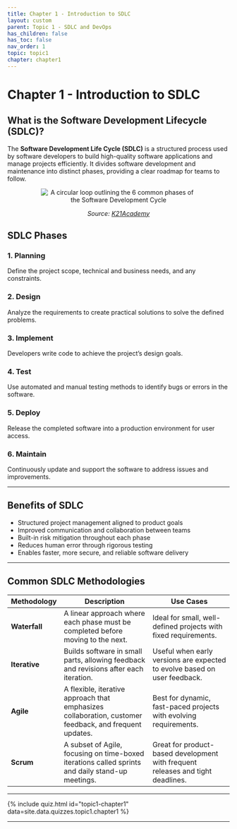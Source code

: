 ```yaml
---
title: Chapter 1 - Introduction to SDLC
layout: custom
parent: Topic 1 - SDLC and DevOps
has_children: false
has_toc: false
nav_order: 1
topic: topic1
chapter: chapter1
---
```


# Chapter 1 - Introduction to SDLC
## What is the Software Development Lifecycle (SDLC)?

The **Software Development Life Cycle (SDLC)** is a structured process used by software developers to build high-quality software applications and manage projects efficiently. It divides software development and maintenance into distinct phases, providing a clear roadmap for teams to follow.

<div style="text-align: center;">
    <img src="https://k21academy.com/wp-content/uploads/2021/07/unnamed-2-4.png" alt="A circular loop outlining the 6 common phases of the Software Development Cycle" style="max-width:70%;height:auto;"/>
    <p><em>Source: <a href="https://k21academy.com/amazon-web-services/aws-devops/aws-certified-devops-professional-day-3-q-a-review/">K21Academy</a></em></p>
</div>

## SDLC Phases

### 1. Planning
Define the project scope, technical and business needs, and any constraints.

### 2. Design
Analyze the requirements to create practical solutions to solve the defined problems.

### 3. Implement
Developers write code to achieve the project’s design goals.

### 4. Test
Use automated and manual testing methods to identify bugs or errors in the software.

### 5. Deploy
Release the completed software into a production environment for user access.

### 6. Maintain
Continuously update and support the software to address issues and improvements.

---

## Benefits of SDLC

- Structured project management aligned to product goals  
- Improved communication and collaboration between teams  
- Built-in risk mitigation throughout each phase  
- Reduces human error through rigorous testing  
- Enables faster, more secure, and reliable software delivery  

---

## Common SDLC Methodologies

| Methodology | Description | Use Cases |
|------------|-------------|-----------|
| **Waterfall** | A linear approach where each phase must be completed before moving to the next. | Ideal for small, well-defined projects with fixed requirements. |
| **Iterative** | Builds software in small parts, allowing feedback and revisions after each iteration. | Useful when early versions are expected to evolve based on user feedback. |
| **Agile** | A flexible, iterative approach that emphasizes collaboration, customer feedback, and frequent updates. | Best for dynamic, fast-paced projects with evolving requirements. |
| **Scrum** | A subset of Agile, focusing on time-boxed iterations called sprints and daily stand-up meetings. | Great for product-based development with frequent releases and tight deadlines. |

---

{% include quiz.html
  id="topic1-chapter1"
  data=site.data.quizzes.topic1.chapter1
%}

---